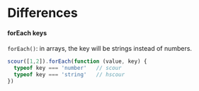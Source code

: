 # Differences

#### forEach keys

`forEach()`: in arrays, the key will be strings instead of numbers.

```js
scour([1,2]).forEach(function (value, key) {
  typeof key === 'number'   // scour
  typeof key === 'string'   // hscour
})
```

